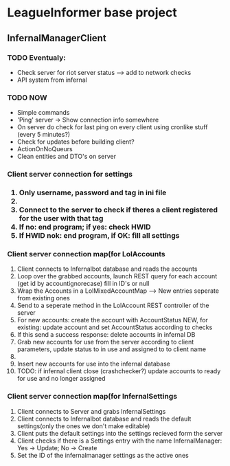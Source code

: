 <h1>LeagueInformer base project</h1>
<h2>InfernalManagerClient</h2>

<h3>TODO Eventualy:</h3>	
<ul>
<li>Check server for riot server status --> add to network checks</li>
<li>API system from infernal</li>
</ul>

<h3>TODO NOW</h3>
<ul>
<li>Simple commands</li>
<li>'Ping' server -> Show connection info somewhere</li>
<li>On server do check for last ping on every client using cronlike stuff (every 5 minutes?)</li>
<li>Check for updates before building client?</li>
<li>ActionOnNoQueurs</li>
<li>Clean entities and DTO's on server</li>
</ul>

<h3>Client server connection for settings<h3>
<ol>
<li>Only username, password and tag in ini file<li>
<li>Connect to the server to check if theres a client registered for the user with that tag</li>
<li>If no: end program; if yes: check HWID</li>
<li>If HWID nok: end program, if OK: fill all settings</li>
</ol>

<h3>Client server connection map(for LolAccounts</h3>
<ol>
<li>Client connects to Infernalbot database and reads the accounts</li>
<li>Loop over the grabbed accounts, launch REST query for each account (get id by accountignorecase) fill in ID's or null</li>
<li>Wrap the Accounts in a LolMixedAccountMap --> New entries seperate from existing ones</li>
<li>Send to a seperate method in the LolAccount REST controller of the server</li>
<li>For new accounts: create the account with AccountStatus NEW, for existing: update account and set AccountStatus according to checks</li>
<li>If this send a success response: delete accounts in infernal DB</li>
<li>Grab new accounts for use from the server according to client parameters, update status to in use and assigned to to client name<li>
<li>Insert new accounts for use into the infernal database</li>
<li>TODO: if infernal client close (crashchecker?) update accounts to ready for use and no longer assigned</li>
</ol>

<h3>Client server connection map(for InfernalSettings</h3>
<ol>
<li>Client connects to Server and grabs InfernalSettings</li>
<li>Client connects to Infernalbot database and reads the default settings(only the ones we don't make editable)</li>
<li>Client puts the default settings into the settings recieved form the server</li>
<li>Client checks if there is a Settings entry with the name InfernalManager: Yes -> Update; No -> Create</li>
<li>Set the ID of the infernalmanager settings as the active ones</li>
</ol>